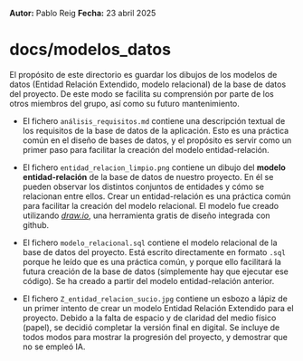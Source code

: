 **Autor:** Pablo Reig
**Fecha:** 23 abril 2025

# docs/modelos_datos

El propósito de este directorio es guardar los dibujos de los modelos de
datos (Entidad Relación Extendido, modelo relacional) de la base de datos del
proyecto. De este modo se facilita su comprensión por parte de los otros
miembros del grupo, así como su futuro mantenimiento.

* El fichero ``análisis_requisitos.md`` contiene una descripción textual de los
  requisitos de la base de datos de la aplicación. Esto es una práctica común
  en el diseño de bases de datos, y el propósito es servir como un primer paso
  para facilitar la creación del modelo entidad-relación.

* El fichero ``entidad_relacion_limpio.png`` contiene un dibujo del **modelo
  entidad-relación** de la base de datos de nuestro proyecto. En él se pueden
  observar los distintos conjuntos de entidades y cómo se relacionan entre
  ellos. Crear un entidad-relación es una práctica común para facilitar la
  creación del modelo relacional. El modelo fue creado utilizando [
  *draw.io*](https://app.diagrams.net/?src=about), una herramienta gratis de
  diseño integrada con github.

* El fichero ``modelo_relacional.sql`` contiene el modelo relacional de la 
  base de datos del proyecto. Está escrito directamente en formato ``.sql`` 
  porque he leído que es una práctica común, y porque ello facilitará la futura
  creación de la base de datos (símplemente hay que ejecutar ese código). 
  Se ha creado a partir del modelo entidad-relación anterior.

* El fichero `Z_entidad_relacion_sucio.jpg` contiene un esbozo a lápiz de un
  primer intento de crear un modelo Entidad Relación Extendido para el
  proyecto. Debido a la falta de espacio y de claridad del medio físico
  (papel), se decidió completar la versión final en digital. Se incluye de
  todos modos para mostrar la progresión del proyecto, y demostrar que no se
  empleó IA.

